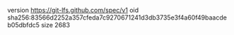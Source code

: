 version https://git-lfs.github.com/spec/v1
oid sha256:83566d2252a357cfeda7c9270671241d3db3735e3f4a60f49baacdeb05dbfdc5
size 2683
